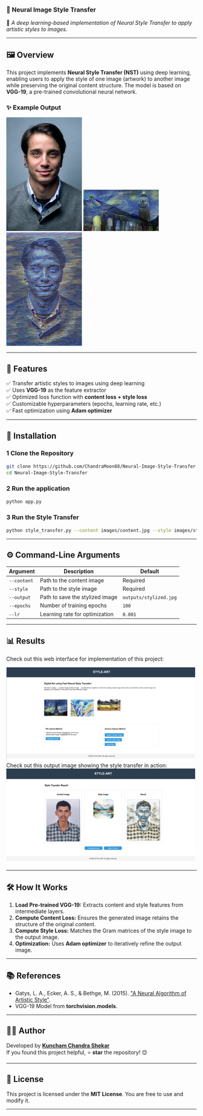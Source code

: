 ### **📌 Neural Image Style Transfer**  
🚀 *A deep learning-based implementation of Neural Style Transfer to apply artistic styles to images.*  

---

## **🖼️ Overview**  
This project implements **Neural Style Transfer (NST)** using deep learning, enabling users to apply the style of one image (artwork) to another image while preserving the original content structure. The model is based on **VGG-19**, a pre-trained convolutional neural network.

### **✨ Example Output**
<img src="static/content2.jpg" width="200">          <img src="static/style1.png" width="200">          <img src="static/styled_image.jpg" width="200">

---

## **📌 Features**  
✅ Transfer artistic styles to images using deep learning  
✅ Uses **VGG-19** as the feature extractor  
✅ Optimized loss function with **content loss + style loss**  
✅ Customizable hyperparameters (epochs, learning rate, etc.)  
✅ Fast optimization using **Adam optimizer**  

---

## **🚀 Installation**
### **1 Clone the Repository**
```bash
git clone https://github.com/ChandraMoon88/Neural-Image-Style-Transfer.git
cd Neural-Image-Style-Transfer
```

### **2 Run the application**
```bash
python app.py
```

### **3️ Run the Style Transfer**
```bash
python style_transfer.py --content images/content.jpg --style images/style.jpg --output outputs/stylized.jpg
```

---

## **⚙️ Command-Line Arguments**
| Argument          | Description                                 | Default |
|------------------|-------------------------------------|---------|
| `--content`      | Path to the content image           | Required |
| `--style`        | Path to the style image             | Required |
| `--output`       | Path to save the stylized image     | `outputs/stylized.jpg` |
| `--epochs`       | Number of training epochs          | `100` |
| `--lr`          | Learning rate for optimization     | `0.001` |

---

## **📊 Results**

Check out this web interface for implementation of this project:

<img src="static/web.png" width="500">
Check out this output image showing the style transfer in action:

<img src="static/output.png" width="500">

---

## **🛠️ How It Works**
1. **Load Pre-trained VGG-19:** Extracts content and style features from intermediate layers.  
2. **Compute Content Loss:** Ensures the generated image retains the structure of the original content.  
3. **Compute Style Loss:** Matches the Gram matrices of the style image to the output image.  
4. **Optimization:** Uses **Adam optimizer** to iteratively refine the output image.

---

## **📚 References**
- Gatys, L. A., Ecker, A. S., & Bethge, M. (2015). ["A Neural Algorithm of Artistic Style"](https://arxiv.org/abs/1508.06576).
- VGG-19 Model from **torchvision.models**.

---

## **👨‍💻 Author**
Developed by **[Kuncham Chandra Shekar](https://github.com/ChandraMoon88)**  
If you found this project helpful, ⭐ **star** the repository! 😊  

---

## **📝 License**
This project is licensed under the **MIT License**. You are free to use and modify it.  

---
